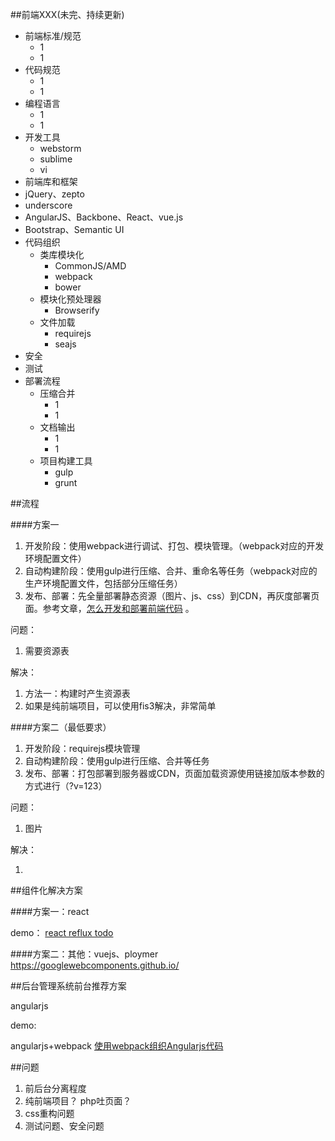 ##前端XXX(未完、持续更新)

* 前端标准/规范
  * 1
  * 1
* 代码规范
  * 1
  * 1
* 编程语言
  * 1
  * 1
* 开发工具
  * webstorm
  * sublime
  * vi
* 前端库和框架
 * jQuery、zepto
 * underscore
 * AngularJS、Backbone、React、vue.js
 * Bootstrap、Semantic UI
* 代码组织
  * 类库模块化
     * CommonJS/AMD
     * webpack
     * bower
  * 模块化预处理器
     * Browserify
  * 文件加载
     * requirejs
     * seajs
* 安全
* 测试
* 部署流程
  * 压缩合并
     * 1
     * 1
  * 文档输出
      * 1
      * 1
  * 项目构建工具
     * gulp
     * grunt

##流程

####方案一

1. 开发阶段：使用webpack进行调试、打包、模块管理。（webpack对应的开发环境配置文件）
2. 自动构建阶段：使用gulp进行压缩、合并、重命名等任务（webpack对应的生产环境配置文件，包括部分压缩任务）
3. 发布、部署：先全量部署静态资源（图片、js、css）到CDN，再灰度部署页面。参考文章，[怎么开发和部署前端代码](https://github.com/fouber/blog/issues/6) 。

问题：

1. 需要资源表

解决：
1. 方法一：构建时产生资源表
2. 如果是纯前端项目，可以使用fis3解决，非常简单

####方案二（最低要求）

1. 开发阶段：requirejs模块管理
2. 自动构建阶段：使用gulp进行压缩、合并等任务
3. 发布、部署：打包部署到服务器或CDN，页面加载资源使用链接加版本参数的方式进行（?v=123）

问题：

1. 图片

解决：

1. 

##组件化解决方案

####方案一：react

demo： [react reflux todo](https://github.com/logzh/react-reflux-todo)

####方案二：其他：vuejs、ploymer
https://googlewebcomponents.github.io/

##后台管理系统前台推荐方案

angularjs

demo:

angularjs+webpack [使用webpack组织Angularjs代码](http://km.oa.com/group/24792/articles/show/242455)

##问题

1. 前后台分离程度
2. 纯前端项目？ php吐页面？
2. css重构问题
3. 测试问题、安全问题
